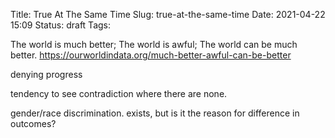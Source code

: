 Title: True At The Same Time
Slug: true-at-the-same-time
Date: 2021-04-22 15:09
Status: draft
Tags:

The world is much better; The world is awful; The world can be much better.
https://ourworldindata.org/much-better-awful-can-be-better


denying progress

tendency to see contradiction where there are none.

gender/race discrimination. exists, but is it the reason for difference in outcomes?
